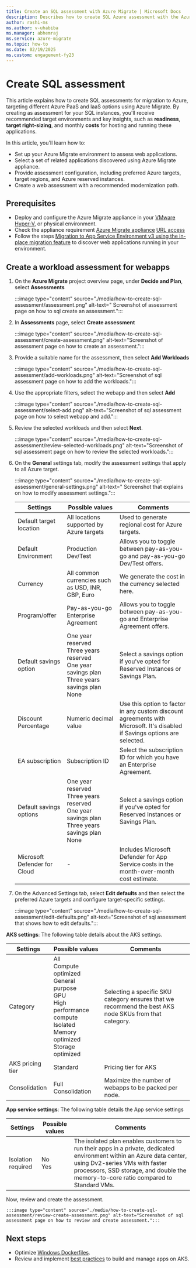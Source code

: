 ```yaml
---
title: Create an SQL assessment with Azure Migrate | Microsoft Docs
description: Describes how to create SQL Azure assessment with the Azure Migrate 
author: rashi-ms
ms.author: v-uhabiba
ms.manager: abhemraj
ms.service: azure-migrate
ms.topic: how-to
ms.date: 02/19/2025
ms.custom: engagement-fy23
---
```


# Create SQL assessment

This article explains how to create SQL assessments for migration to Azure, targeting different Azure PaaS and laaS options using Azure Migrate. By creating as assessment for your SQL instances, you'll receive recommended target environments and key insights, such as **readiness**, **target right-sizing**, and monthly **costs** for hosting and running these applications.

In this article, you'll learn how to:

* Set up your Azure Migrate environment to assess web applications.
* Select a set of related applications discovered using Azure Migrate appliance.
* Provide assessment configuration, including preferred Azure targets, target regions, and Azure reserved instances.
* Create a web assessment with a recommended modernization path.

## Prerequisites

* Deploy and configure the Azure Migrate appliance in your [VMware](vmware/tutorial-discover-vmware.md) [Hyper-V](tutorial-discover-hyper-v.md), or physical environment.
* Check the appliance requirement [Azure Migrate appliance](migrate-appliance.md#appliance---vmware) [URL access](migrate-appliance.md#url-access)
* Follow the steps [Migration to App Service Environment v3 using the in-place migration feature](../app-service/environment/migrate.md) to discover web applications running in your environment.

## Create a workload assessment for webapps

1. On the **Azure Migrate** project overview page, under **Decide and Plan**, select **Assessments**

    :::image type="content" source="./media/how-to-create-sql-assessment/assessment.png" alt-text=" Screenshot of assessment page on how to sql create an assessment.":::

1. In **Assessments** page, select **Create assessment**

    :::image type="content" source="./media/how-to-create-sql-assessment/create-assessment.png" alt-text="Screenshot of assessment page on how to create an assessment.":::

1. Provide a suitable name for the assessment, then select **Add Workloads**

    :::image type="content" source="./media/how-to-create-sql-assessment/add-workloads.png" alt-text="Screenshot of sql assessment page on how to add the workloads.":::

1. Use the appropriate filters, select the webapp and then select **Add**

    :::image type="content" source="./media/how-to-create-sql-assessment/select-add.png" alt-text="Screenshot of sql assessment page on how to select webapp and add.":::

1. Review the selected workloads and then select **Next**.

    :::image type="content" source="./media/how-to-create-sql-assessment/review-selected-workloads.png" alt-text="Screenshot of sql assessment page on how to review the selected workloads.":::

1. On the **General** settings tab, modify the assessment settings that apply to all Azure target.

    :::image type="content" source="./media/how-to-create-sql-assessment/general-settings.png" alt-text=" Screenshot that explains on how to modify assessment settings.":::

    Settings | Possible values | Comments
    --- | --- | ---
    Default target location  | All locations supported by Azure targets  | Used to generate regional cost for Azure targets. 
    Default Environment  | Production <br/> Dev/Test | Allows you to toggle between pay-as-you-go and pay-as-you-go Dev/Test offers. 
    Currency  | All common currencies such as USD, INR, GBP, Euro  | We generate the cost in the currency selected here.
    Program/offer  |Pay-as-you-go <br/> Enterprise Agreement  | Allows you to toggle between pay-as-you-go and Enterprise Agreement offers. 
    Default savings option  | One year reserved <br/> Three years reserved <br/> One year savings plan <br/> Three years savings plan <br/> None | Select a savings option if you've opted for Reserved Instances or Savings Plan.
    Discount Percentage  | Numeric decimal value  | Use this option to factor in any custom discount agreements with Microsoft. It's disabled if Savings options are selected. 
    EA subscription  | Subscription ID  | Select the subscription ID for which you have an Enterprise Agreement. 
    Default savings options  | One year reserved <br/> Three years reserved <br/> One year savings plan <br/> Three years savings plan <br/>None  | Select a savings option if you've opted for Reserved Instances or Savings Plan. 
    Microsoft Defender for Cloud  | - | Includes Microsoft Defender for App Service costs in the month-over-month cost estimate. 

1. On the Advanced Settings tab, select **Edit defaults** and then select the preferred Azure targets and configure target-specific settings.  

    :::image type="content" source="./media/how-to-create-sql-assessment/edit-defaults.png" alt-text="Screenshot of sql assessment that shows how to edit defaults.":::

**AKS settings**: The following table details about the AKS settings.

 Settings | Possible values | Comments
 --- | --- | ---
 Category   | All <br/>Compute optimized <br/> General purpose <br/> GPU <br/> High performance compute <br/> Isolated <br/> Memory optimized <br/> Storage optimized   | Selecting a specific SKU category ensures that we recommend the best AKS node SKUs from that category. 
 AKS pricing tier   | Standard  | Pricing tier for AKS 
 Consolidation   | Full Consolidation   | Maximize the number of webapps to be packed per node. 

**App service settings**: The following table details the App service settings

  Settings | Possible values | Comments
  --- | --- | ---
  Isolation required    | No <br/> Yes   | The isolated plan enables customers to run their apps in a private, dedicated environment within an Azure data center, using Dv2-series VMs with faster processors, SSD storage, and double the memory-to-core ratio compared to Standard VMs.

Now, review and create the assessment. 

    :::image type="content" source="./media/how-to-create-sql-assessment/review-create-assessment.png" alt-text="Screenshot of sql assessment page on how to review and create assessment.":::

## Next steps

- Optimize [Windows Dockerfiles](/virtualization/windowscontainers/manage-docker/optimize-windows-dockerfile?context=%2Fazure%2Faks%2Fcontext%2Faks-context). 
- Review and implement [best practices](/virtualization/windowscontainers/manage-docker/optimize-windows-dockerfile?context=%2Fazure%2Faks%2Fcontext%2Faks-context) to build and manage apps on AKS. 